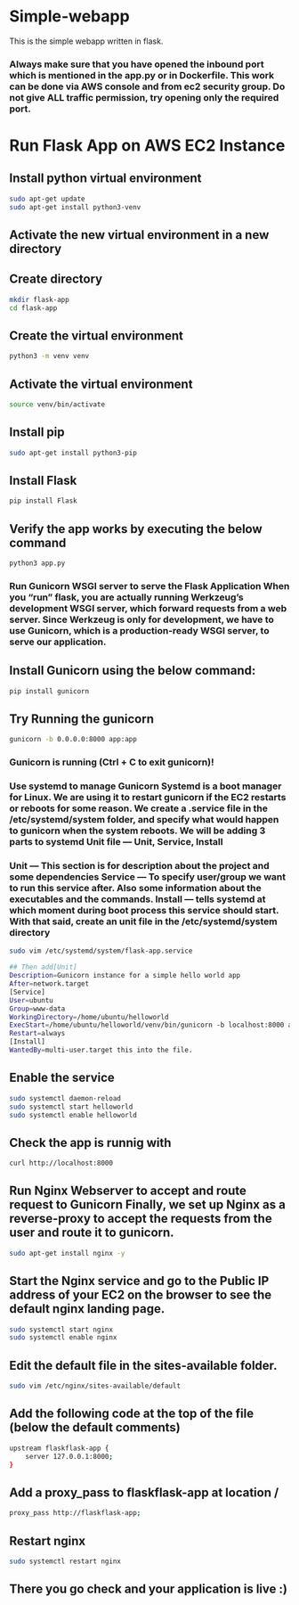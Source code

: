 # Simple-webapp
This is the simple webapp written in flask.

### Always make sure that you have opened the inbound port which is mentioned in the app.py or in Dockerfile. This work can be done via AWS console and from ec2 security group. Do not give ALL traffic permission, try opening only the required port. 

# Run Flask App on AWS EC2 Instance
## Install python virtual environment 
```bash
sudo apt-get update
sudo apt-get install python3-venv
```
## Activate the new virtual environment in a new directory
## Create directory
```bash
mkdir flask-app
cd flask-app
```
## Create the virtual environment
```bash
python3 -m venv venv
```
## Activate the virtual environment 
```bash
source venv/bin/activate
```
## Install pip 
```bash
sudo apt-get install python3-pip
```
## Install Flask 
```bash
pip install Flask
```
## Verify the app works by executing the below command 
```bash
python3 app.py
```
### Run Gunicorn WSGI server to serve the Flask Application When you “run” flask, you are actually running Werkzeug’s development WSGI server, which forward requests from a web server. Since Werkzeug is only for development, we have to use Gunicorn, which is a production-ready WSGI server, to serve our application.
## Install Gunicorn using the below command:
```bash
pip install gunicorn
```
## Try Running the gunicorn 
```bash
gunicorn -b 0.0.0.0:8000 app:app
```
### Gunicorn is running (Ctrl + C to exit gunicorn)!

### Use systemd to manage Gunicorn Systemd is a boot manager for Linux. We are using it to restart gunicorn if the EC2 restarts or reboots for some reason. We create a .service file in the /etc/systemd/system folder, and specify what would happen to gunicorn when the system reboots. We will be adding 3 parts to systemd Unit file — Unit, Service, Install

### Unit — This section is for description about the project and some dependencies Service — To specify user/group we want to run this service after. Also some information about the executables and the commands. Install — tells systemd at which moment during boot process this service should start. With that said, create an unit file in the /etc/systemd/system directory
```bash
sudo vim /etc/systemd/system/flask-app.service
```
```bash 
## Then add[Unit]
Description=Gunicorn instance for a simple hello world app
After=network.target
[Service]
User=ubuntu
Group=www-data
WorkingDirectory=/home/ubuntu/helloworld
ExecStart=/home/ubuntu/helloworld/venv/bin/gunicorn -b localhost:8000 app:app
Restart=always
[Install]
WantedBy=multi-user.target this into the file.
```
## Enable the service
```bash
sudo systemctl daemon-reload
sudo systemctl start helloworld
sudo systemctl enable helloworld
```
## Check the app is runnig with
```bash
curl http://localhost:8000
```
## Run Nginx Webserver to accept and route request to Gunicorn Finally, we set up Nginx as a reverse-proxy to accept the requests from the user and route it to gunicorn.
```bash
sudo apt-get install nginx -y
```
## Start the Nginx service and go to the Public IP address of your EC2 on the browser to see the default nginx landing page. 
```bash
sudo systemctl start nginx
sudo systemctl enable nginx
```
## Edit the default file in the sites-available folder.
```bash 
sudo vim /etc/nginx/sites-available/default
```
## Add the following code at the top of the file (below the default comments)
```bash
upstream flaskflask-app {
    server 127.0.0.1:8000;
}
```
## Add a proxy_pass to flaskflask-app at location /
```bash
proxy_pass http://flaskflask-app;
```
## Restart nginx 
```bash
sudo systemctl restart nginx
```
## There you go check and your application is live :)
